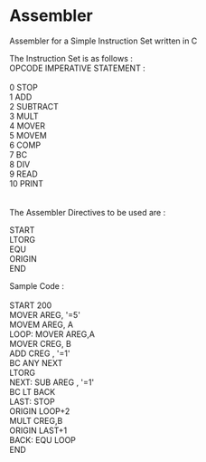 # Assembler
Assembler for a Simple Instruction Set written in C

The Instruction Set is as follows : </br>
OPCODE     IMPERATIVE STATEMENT :  </br>
                    		 </br>
0          STOP         </br>
1          ADD </br>
2          SUBTRACT </br>
3          MULT </br>
4          MOVER </br>
5          MOVEM </br>
6          COMP </br>
7          BC </br>
8          DIV </br>
9          READ </br>
10         PRINT </br>
 </br>
 </br>
The Assembler Directives to be used are : </br>

START </br>
LTORG </br>
EQU </br>
ORIGIN </br>
END </br>

Sample Code : </br>
 </br>
START 200 </br>
MOVER AREG, '=5' </br>
MOVEM AREG, A </br>
LOOP: MOVER AREG,A </br>
MOVER CREG, B </br>
ADD CREG , '=1' </br>
BC ANY NEXT </br>
LTORG </br>
NEXT: SUB AREG , '=1' </br>
BC LT BACK </br>
LAST: STOP  </br>
ORIGIN LOOP+2 </br>
MULT CREG,B </br>
ORIGIN LAST+1 </br>
BACK: EQU LOOP </br>
END </br>
